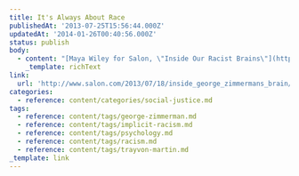 ```yaml
---
title: It's Always About Race
publishedAt: '2013-07-25T15:56:44.000Z'
updatedAt: '2014-01-26T00:40:56.000Z'
status: publish
body:
  - content: "[Maya Wiley for Salon, \"Inside Our Racist Brains\"](http://www.salon.com/2013/07/18/inside_george_zimmermans_brain/ \"Inside Our Racist Brains\"):\n\n<ExtendedQuote>\n  Correll formed a video game-like experiment based on decades of \x93implicit associations\x94 research. Participants had milliseconds to assess whether a person (or \x93target\x94) on the screen was carrying a gun. If the person had a gun, the participant had to quickly push a button to \x93shoot\x94 the person. If the person had something else, like a wallet or a cell phone, participants had to press a different button. Time and again, research subjects wrongly shot the unarmed Black \x93targets.\x94 And here is the kicker: Correll\x92s findings held even when the research subjects were Black. In other words, even Black people are more likely to shoot unarmed Black targets than armed white targets.\n</ExtendedQuote>\n\nEven if we're not consciously considering race in a situation, there's often something lurking beneath the surface. Accusing someone of \"injecting race\" into something is dumb, because race is already in *everything*.\n"
    _template: richText
link:
  url: 'http://www.salon.com/2013/07/18/inside_george_zimmermans_brain/'
categories:
  - reference: content/categories/social-justice.md
tags:
  - reference: content/tags/george-zimmerman.md
  - reference: content/tags/implicit-racism.md
  - reference: content/tags/psychology.md
  - reference: content/tags/racism.md
  - reference: content/tags/trayvon-martin.md
_template: link
---
```



